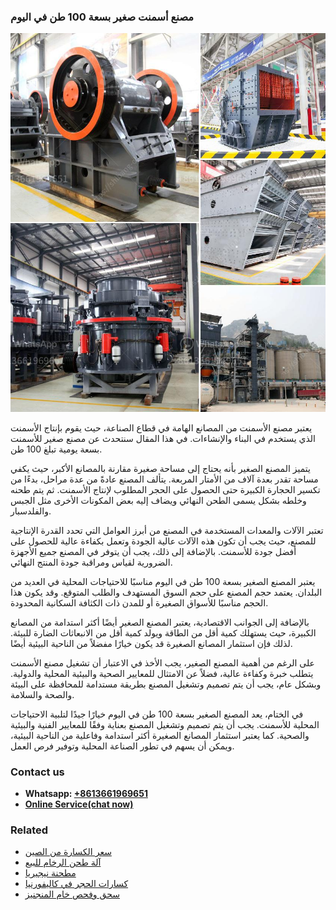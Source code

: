 <h3>مصنع أسمنت صغير بسعة 100 طن في اليوم</h3><img src='1701853484.jpg' alt=''><p>يعتبر مصنع الأسمنت من المصانع الهامة في قطاع الصناعة، حيث يقوم بإنتاج الأسمنت الذي يستخدم في البناء والإنشاءات. في هذا المقال سنتحدث عن مصنع صغير للأسمنت بسعة يومية تبلغ 100 طن.</p><p>يتميز المصنع الصغير بأنه يحتاج إلى مساحة صغيرة مقارنة بالمصانع الأكبر، حيث يكفي مساحة تقدر بعدة آلاف من الأمتار المربعة. يتألف المصنع عادةً من عدة مراحل، بدءًا من تكسير الحجارة الكبيرة حتى الحصول على الحجر المطلوب لإنتاج الأسمنت. ثم يتم طحنه وخلطه بشكل يسمى الطحن النهائي ويضاف إليه بعض المكونات الأخرى مثل الجبس والفلدسبار.</p><p>تعتبر الآلات والمعدات المستخدمة في المصنع من أبرز العوامل التي تحدد القدرة الإنتاجية للمصنع، حيث يجب أن تكون هذه الآلات عالية الجودة وتعمل بكفاءة عالية للحصول على أفضل جودة للأسمنت. بالإضافة إلى ذلك، يجب أن يتوفر في المصنع جميع الأجهزة الضرورية لقياس ومراقبة جودة المنتج النهائي.</p><p>يعتبر المصنع الصغير بسعة 100 طن في اليوم مناسبًا للاحتياجات المحلية في العديد من البلدان. يعتمد حجم المصنع على حجم السوق المستهدف والطلب المتوقع. وقد يكون هذا الحجم مناسبًا للأسواق الصغيرة أو للمدن ذات الكثافة السكانية المحدودة.</p><p>بالإضافة إلى الجوانب الاقتصادية، يعتبر المصنع الصغير أيضًا أكثر استدامة من المصانع الكبيرة، حيث يستهلك كمية أقل من الطاقة ويولد كمية أقل من الانبعاثات الضارة للبيئة. لذلك فإن استثمار المصانع الصغيرة قد يكون خيارًا مفضلاً من الناحية البيئية أيضًا.</p><p>على الرغم من أهمية المصنع الصغير، يجب الأخذ في الاعتبار أن تشغيل مصنع الأسمنت يتطلب خبرة وكفاءة عالية، فضلاً عن الامتثال للمعايير الصحية والبيئية المحلية والدولية. وبشكل عام، يجب أن يتم تصميم وتشغيل المصنع بطريقة مستدامة للمحافظة على البيئة والصحة والسلامة.</p><p>في الختام، يعد المصنع الصغير بسعة 100 طن في اليوم خيارًا جيدًا لتلبية الاحتياجات المحلية للأسمنت. يجب أن يتم تصميم وتشغيل المصنع بعناية وفقًا للمعايير الفنية والبيئية والصحية. كما يعتبر استثمار المصانع الصغيرة أكثر استدامة وفاعلية من الناحية البيئية، ويمكن أن يسهم في تطور الصناعة المحلية وتوفير فرص العمل.</p><h3>Contact us</h3><ul><li><strong>Whatsapp:&nbsp;<a href="https://wa.me/8613661969651">+8613661969651</a></strong></li><li><a href="https://swt.shibang-china.com/?git&amp;zhl&amp;مصنع أسمنت صغير بسعة 100 طن في اليوم"><strong>Online Service(chat now)</strong></a></li></ul><h3>Related</h3><ul><li><a href='سعر الكسارة من الصين.md'>سعر الكسارة من الصين</a></li><li><a href='آلة طحن الرخام للبيع.md'>آلة طحن الرخام للبيع</a></li><li><a href='مطحنة نيجيريا.md'>مطحنة نيجيريا</a></li><li><a href='كسارات الحجر في كاليفورنيا.md'>كسارات الحجر في كاليفورنيا</a></li><li><a href='سحق وفحص خام المنجنيز.md'>سحق وفحص خام المنجنيز</a></li></ul>